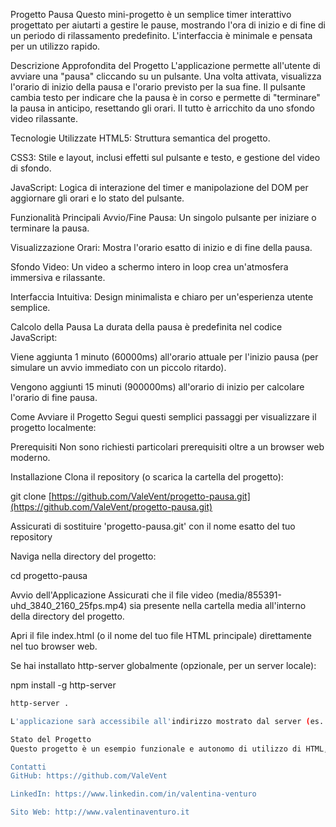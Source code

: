 Progetto Pausa
Questo mini-progetto è un semplice timer interattivo progettato per aiutarti a gestire le pause, mostrando l'ora di inizio e di fine di un periodo di rilassamento predefinito. L'interfaccia è minimale e pensata per un utilizzo rapido.

Descrizione Approfondita del Progetto
L'applicazione permette all'utente di avviare una "pausa" cliccando su un pulsante. Una volta attivata, visualizza l'orario di inizio della pausa e l'orario previsto per la sua fine. Il pulsante cambia testo per indicare che la pausa è in corso e permette di "terminare" la pausa in anticipo, resettando gli orari. Il tutto è arricchito da uno sfondo video rilassante.

Tecnologie Utilizzate
HTML5: Struttura semantica del progetto.

CSS3: Stile e layout, inclusi effetti sul pulsante e testo, e gestione del video di sfondo.

JavaScript: Logica di interazione del timer e manipolazione del DOM per aggiornare gli orari e lo stato del pulsante.

Funzionalità Principali
Avvio/Fine Pausa: Un singolo pulsante per iniziare o terminare la pausa.

Visualizzazione Orari: Mostra l'orario esatto di inizio e di fine della pausa.

Sfondo Video: Un video a schermo intero in loop crea un'atmosfera immersiva e rilassante.

Interfaccia Intuitiva: Design minimalista e chiaro per un'esperienza utente semplice.

Calcolo della Pausa
La durata della pausa è predefinita nel codice JavaScript:

Viene aggiunta 1 minuto (60000ms) all'orario attuale per l'inizio pausa (per simulare un avvio immediato con un piccolo ritardo).

Vengono aggiunti 15 minuti (900000ms) all'orario di inizio per calcolare l'orario di fine pausa.

Come Avviare il Progetto
Segui questi semplici passaggi per visualizzare il progetto localmente:

Prerequisiti
Non sono richiesti particolari prerequisiti oltre a un browser web moderno.

Installazione
Clona il repository (o scarica la cartella del progetto):

git clone [https://github.com/ValeVent/progetto-pausa.git](https://github.com/ValeVent/progetto-pausa.git)

Assicurati di sostituire 'progetto-pausa.git' con il nome esatto del tuo repository

Naviga nella directory del progetto:

cd progetto-pausa

Avvio dell'Applicazione
Assicurati che il file video (media/855391-uhd_3840_2160_25fps.mp4) sia presente nella cartella media all'interno della directory del progetto.

Apri il file index.html (o il nome del tuo file HTML principale) direttamente nel tuo browser web.

Se hai installato http-server globalmente (opzionale, per un server locale):

npm install -g http-server
```bash
http-server .

L'applicazione sarà accessibile all'indirizzo mostrato dal server (es. http://localhost:8080).

Stato del Progetto
Questo progetto è un esempio funzionale e autonomo di utilizzo di HTML, CSS e JavaScript per un'interfaccia utente interattiva.

Contatti
GitHub: https://github.com/ValeVent

LinkedIn: https://www.linkedin.com/in/valentina-venturo

Sito Web: http://www.valentinaventuro.it
